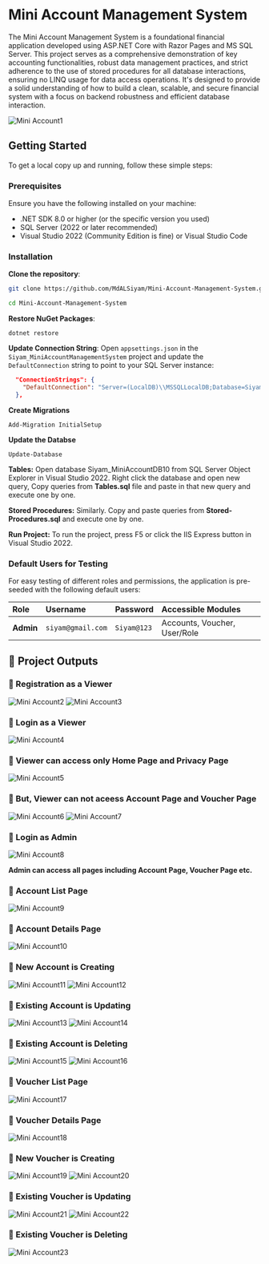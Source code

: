 #  Mini Account Management System
The Mini Account Management System is a foundational financial application developed using ASP.NET Core with Razor Pages and MS SQL Server. This project serves as a comprehensive demonstration of key accounting functionalities, robust data management practices, and strict adherence to the use of stored procedures for all database interactions, ensuring no LINQ usage for data access operations. It's designed to provide a solid understanding of how to build a clean, scalable, and secure financial system with a focus on backend robustness and efficient database interaction.

![Mini Account1](Outputs/mini-account1.png)

##  Getting Started
To get a local copy up and running, follow these simple steps:

###  Prerequisites
Ensure you have the following installed on your machine:

-  .NET SDK 8.0 or higher (or the specific version you used)
-  SQL Server (2022 or later recommended)
-  Visual Studio 2022 (Community Edition is fine) or Visual Studio Code

###  Installation

**Clone the repository**:
```Bash
git clone https://github.com/MdALSiyam/Mini-Account-Management-System.git
```
```Bash
cd Mini-Account-Management-System
```

**Restore NuGet Packages**:
```PM
dotnet restore
```

**Update Connection String**:  Open `appsettings.json` in the `Siyam_MiniAccountManagementSystem` project and update the `DefaultConnection` string to point to your SQL Server instance:
```json
  "ConnectionStrings": {
    "DefaultConnection": "Server=(LocalDB)\\MSSQLLocalDB;Database=Siyam_MiniAccountDB10;Trusted_Connection=True;MultipleActiveResultSets=true;"
  },
```

**Create Migrations**
```PM >
Add-Migration InitialSetup
```

**Update the Databse**
```PM >
Update-Database
```

**Tables:**  Open database Siyam_MiniAccountDB10 from SQL Server Object Explorer in Visual Studio 2022. Right click the database and open new query, Copy queries from **Tables.sql** file and paste in that new query and execute one by one.

**Stored Procedures:**  Similarly. Copy and paste queries from **Stored-Procedures.sql** and execute one by one.

**Run Project:**  To run the project, press F5 or click the IIS Express button in Visual Studio 2022.


### Default Users for Testing

For easy testing of different roles and permissions, the application is pre-seeded with the following default users:

|     Role    |      Username        |    Password   |        Accessible Modules      |
| :---------- | :------------------- | :------------ | :----------------------------- |
|  **Admin**  |  `siyam@gmail.com`   |  `Siyam@123`  |  Accounts, Voucher, User/Role  |


##  📸  Project Outputs


###  🧾  Registration as a Viewer
![Mini Account2](Outputs/mini-account2.png)
![Mini Account3](Outputs/mini-account3.png)


###  🧾  Login as a Viewer
![Mini Account4](Outputs/mini-account4.png)


###  🧾  Viewer can access only Home Page and Privacy Page
![Mini Account5](Outputs/mini-account5.png)


###  🧾  But, Viewer can not aceess Account Page and Voucher Page
![Mini Account6](Outputs/mini-account6.png)
![Mini Account7](Outputs/mini-account7.png)


###  🧾  Login as Admin
![Mini Account8](Outputs/mini-account8.png)


**Admin can access all pages including Account Page, Voucher Page etc.**


###  🧾  Account List Page
![Mini Account9](Outputs/mini-account9.png)


###  🧾  Account Details Page
![Mini Account10](Outputs/mini-account10.png)


###  🧾  New Account is Creating
![Mini Account11](Outputs/mini-account11.png)
![Mini Account12](Outputs/mini-account12.png)


###  🧾  Existing Account is Updating
![Mini Account13](Outputs/mini-account13.png)
![Mini Account14](Outputs/mini-account14.png)


###  🧾  Existing Account is Deleting
![Mini Account15](Outputs/mini-account15.png)
![Mini Account16](Outputs/mini-account16.png)


###  🧾  Voucher List Page
![Mini Account17](Outputs/mini-account17.png)


###  🧾  Voucher Details Page
![Mini Account18](Outputs/mini-account18.png)


###  🧾  New Voucher is Creating
![Mini Account19](Outputs/mini-account19.png)
![Mini Account20](Outputs/mini-account20.png)


###  🧾  Existing Voucher is Updating
![Mini Account21](Outputs/mini-account21.png)
![Mini Account22](Outputs/mini-account22.png)


###  🧾  Existing Voucher is Deleting
![Mini Account23](Outputs/mini-account23.png)
